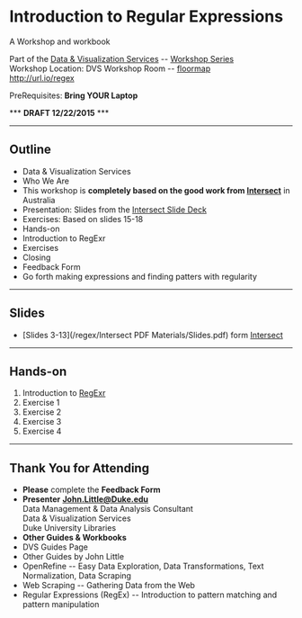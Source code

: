 # Introduction to Regular Expressions
A Workshop and workbook

Part of the [Data & Visualization Services](http://library.duke.edu/data) -- [Workshop Series](http://library.duke.edu/data/news)  
Workshop Location:  DVS Workshop Room  -- [floormap](http://library.duke.edu/edge/spaces)  
http://url.io/regex  

PreRequisites:  **Bring YOUR Laptop**

***  **DRAFT  12/22/2015**  ***   

--------

## Outline
* Data & Visualization Services
 * Who We Are
* This workshop is **completely based on the good work from [Intersect](http://www.intersect.org.au/course-resources)** in Australia
 * Presentation:  Slides from the [Intersect Slide Deck](http://www.intersect.org.au/course-resources)
 * Exercises:  Based on slides 15-18
* Hands-on
 * Introduction to RegExr
 * Exercises
* Closing
 * Feedback Form
 * Go forth making expressions and finding patters with regularity

---
 
## Slides
* [Slides 3-13](/regex/Intersect PDF Materials/Slides.pdf) form [Intersect](http://www.intersect.org.au/course-resources)
 
---  

## Hands-on

1. Introduction to [RegExr](http://regexr.com)
2. Exercise 1
3. Exercise 2
4. Exercise 3
5. Exercise 4

---  

## Thank You for Attending

* **Please** complete the **Feedback Form**
* **Presenter**
**John.Little@Duke.edu**   
Data Management & Data Analysis Consultant   
Data & Visualization Services   
Duke University Libraries   
* **Other Guides & Workbooks**
 * DVS Guides Page
 * Other Guides by John Little
  * OpenRefine -- Easy Data Exploration, Data Transformations, Text Normalization, Data Scraping
  * Web Scraping -- Gathering Data from the Web
  * Regular Expressions (RegEx) -- Introduction to pattern matching and pattern manipulation



   




